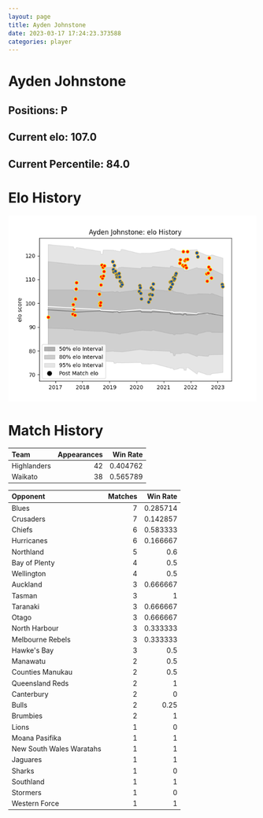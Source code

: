 ```yaml
---  
layout: page  
title: Ayden Johnstone  
date: 2023-03-17 17:24:23.373588  
categories: player  
---
```

# Ayden Johnstone

## Positions: P

## Current elo: 107.0

## Current Percentile: 84.0

# Elo History


![elo history](history_AydenJohnstone.png)
# Match History


| Team        |   Appearances |   Win Rate |
|:------------|--------------:|-----------:|
| Highlanders |            42 |   0.404762 |
| Waikato     |            38 |   0.565789 |

| Opponent                 |   Matches |   Win Rate |
|:-------------------------|----------:|-----------:|
| Blues                    |         7 |   0.285714 |
| Crusaders                |         7 |   0.142857 |
| Chiefs                   |         6 |   0.583333 |
| Hurricanes               |         6 |   0.166667 |
| Northland                |         5 |   0.6      |
| Bay of Plenty            |         4 |   0.5      |
| Wellington               |         4 |   0.5      |
| Auckland                 |         3 |   0.666667 |
| Tasman                   |         3 |   1        |
| Taranaki                 |         3 |   0.666667 |
| Otago                    |         3 |   0.666667 |
| North Harbour            |         3 |   0.333333 |
| Melbourne Rebels         |         3 |   0.333333 |
| Hawke's Bay              |         3 |   0.5      |
| Manawatu                 |         2 |   0.5      |
| Counties Manukau         |         2 |   0.5      |
| Queensland Reds          |         2 |   1        |
| Canterbury               |         2 |   0        |
| Bulls                    |         2 |   0.25     |
| Brumbies                 |         2 |   1        |
| Lions                    |         1 |   0        |
| Moana Pasifika           |         1 |   1        |
| New South Wales Waratahs |         1 |   1        |
| Jaguares                 |         1 |   1        |
| Sharks                   |         1 |   0        |
| Southland                |         1 |   1        |
| Stormers                 |         1 |   0        |
| Western Force            |         1 |   1        |